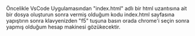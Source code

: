 Öncelikle VsCode Uygulamasından "index.html" adlı bir html uzantısına ait bir dosya oluşturun sonra vermiş olduğum kodu index.html sayfasına yapıştırın sonra klavyenizden "f5" tuşuna basın orada chrome'i seçin sonra yapmış olduğum hesap makinesi gözükecektir.
